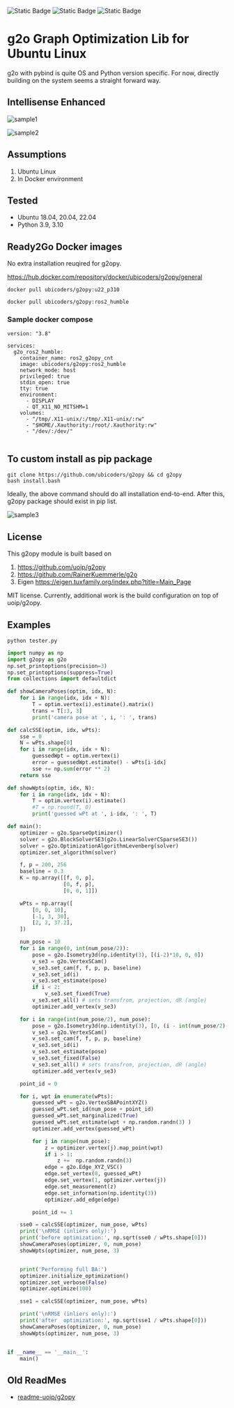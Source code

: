 ![Static Badge](https://img.shields.io/badge/ubuntu-18.04%7C20.04%7C22.04-brightgreen)
![Static Badge](https://img.shields.io/badge/python-3.9|3.10-007fff)
![Static Badge](https://img.shields.io/badge/license-mit-fuchsia)


# g2o Graph Optimization Lib for Ubuntu Linux

g2o with pybind is quite OS and Python version specific. For now, directly building on the system seems a straight forward way.

## Intellisense Enhanced


![sample1](https://raw.githubusercontent.com/ubicoders/g2opy/main/pics/intel0.png)


![sample2](https://raw.githubusercontent.com/ubicoders/g2opy/main/pics/intel1.png)

## Assumptions
1. Ubuntu Linux
2. In Docker environment

## Tested
- Ubuntu 18.04, 20.04, 22.04
- Python 3.9, 3.10

## Ready2Go Docker images
No extra installation reuqired for g2opy.

https://hub.docker.com/repository/docker/ubicoders/g2opy/general
```
docker pull ubicoders/g2opy:u22_p310
```
```
docker pull ubicoders/g2opy:ros2_humble
```

### Sample docker compose

```
version: "3.8"

services:
  g2o_ros2_humble:
    container_name: ros2_g2opy_cnt
    image: ubicoders/g2opy:ros2_humble
    network_mode: host
    privileged: true
    stdin_open: true
    tty: true
    environment:
      - DISPLAY
      - QT_X11_NO_MITSHM=1 
    volumes:
      - "/tmp/.X11-unix/:/tmp/.X11-unix/:rw"
      - "$HOME/.Xauthority:/root/.Xauthority:rw"
      - "/dev/:/dev/"


```

## To custom install as pip package 

```
git clone https://github.com/ubicoders/g2opy && cd g2opy
bash install.bash
```

Ideally, the above command should do all installation end-to-end. After this, g2opy package should exist in pip list.

![sample3](https://raw.githubusercontent.com/ubicoders/g2opy/main/pics/g2opy_pip.png)


## License
This g2opy module is built based on
1. https://github.com/uoip/g2opy
2. https://github.com/RainerKuemmerle/g2o
3. Eigen https://eigen.tuxfamily.org/index.php?title=Main_Page

MIT license. Currently, additional work is the build configuration on top of uoip/g2opy.

## Examples

```
python tester.py
```

```python
import numpy as np
import g2opy as g2o
np.set_printoptions(precision=3)
np.set_printoptions(suppress=True)
from collections import defaultdict

def showCameraPoses(optim, idx, N):
    for i in range(idx, idx + N):
        T = optim.vertex(i).estimate().matrix()
        trans = T[:3, 3]
        print('camera pose at ', i, ': ', trans)

def calcSSE(optim, idx, wPts):
    sse = 0
    N = wPts.shape[0]
    for i in range(idx, idx + N):
        guessedWpt = optim.vertex(i)
        error = guessedWpt.estimate() - wPts[i-idx]
        sse += np.sum(error ** 2)
    return sse

def showWpts(optim, idx, N):
    for i in range(idx, idx + N):
        T = optim.vertex(i).estimate()
        #T = np.round(T, 0)
        print('guessed wPt at ', i-idx, ': ', T)

def main():
    optimizer = g2o.SparseOptimizer()
    solver = g2o.BlockSolverSE3(g2o.LinearSolverCSparseSE3())
    solver = g2o.OptimizationAlgorithmLevenberg(solver)
    optimizer.set_algorithm(solver)

    f, p = 200, 256
    baseline = 0.3
    K = np.array([[f, 0, p],
                  [0, f, p],
                  [0, 0, 1]])

    wPts = np.array([
        [0, 0, 10],
        [-1, 3, 30],
        [2, 2, 37.2],
    ])

    num_pose = 10
    for i in range(0, int(num_pose/2)):
        pose = g2o.Isometry3d(np.identity(3), [(i-2)*10, 0, 0])
        v_se3 = g2o.VertexSCam()
        v_se3.set_cam(f, f, p, p, baseline)
        v_se3.set_id(i)
        v_se3.set_estimate(pose)
        if i < 2:
            v_se3.set_fixed(True)
        v_se3.set_all() # sets transfrom, projection, dR (angle)
        optimizer.add_vertex(v_se3)

    for i in range(int(num_pose/2), num_pose):
        pose = g2o.Isometry3d(np.identity(3), [0, (i - int(num_pose/2)- 2) * 10, 0])
        v_se3 = g2o.VertexSCam()
        v_se3.set_cam(f, f, p, p, baseline)
        v_se3.set_id(i)
        v_se3.set_estimate(pose)
        v_se3.set_fixed(False)
        v_se3.set_all() # sets transfrom, projection, dR (angle)
        optimizer.add_vertex(v_se3)

    point_id = 0

    for i, wpt in enumerate(wPts):
        guessed_wPt = g2o.VertexSBAPointXYZ()
        guessed_wPt.set_id(num_pose + point_id)
        guessed_wPt.set_marginalized(True)
        guessed_wPt.set_estimate(wpt + np.random.randn(3) )
        optimizer.add_vertex(guessed_wPt)

        for j in range(num_pose):
            z = optimizer.vertex(j).map_point(wpt)
            if i > 1:
                z +=  np.random.randn(3)
            edge = g2o.Edge_XYZ_VSC()
            edge.set_vertex(0, guessed_wPt)
            edge.set_vertex(1, optimizer.vertex(j))
            edge.set_measurement(z)
            edge.set_information(np.identity(3))
            optimizer.add_edge(edge)

        point_id += 1

    sse0 = calcSSE(optimizer, num_pose, wPts)
    print('\nRMSE (inliers only):')
    print('before optimization:', np.sqrt(sse0 / wPts.shape[0]))
    showCameraPoses(optimizer, 0, num_pose)
    showWpts(optimizer, num_pose, 3)


    print('Performing full BA:')
    optimizer.initialize_optimization()
    optimizer.set_verbose(False)
    optimizer.optimize(100)

    sse1 = calcSSE(optimizer, num_pose, wPts)

    print('\nRMSE (inliers only):')
    print('after  optimization:', np.sqrt(sse1 / wPts.shape[0]))
    showCameraPoses(optimizer, 0, num_pose)
    showWpts(optimizer, num_pose, 3)


if __name__ == '__main__':
    main()
```


## Old ReadMes

- [readme-uoip/g2opy](./referred_readme_contents.md)